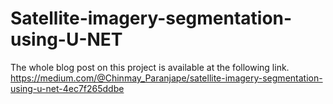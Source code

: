 # Satellite-imagery-segmentation-using-U-NET
The whole blog post on this project is available at the following link.
https://medium.com/@Chinmay_Paranjape/satellite-imagery-segmentation-using-u-net-4ec7f265ddbe

